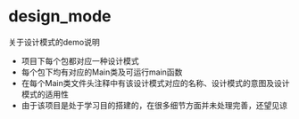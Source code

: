 # design_mode
关于设计模式的demo说明
* 项目下每个包都对应一种设计模式
* 每个包下均有对应的Main类及可运行main函数
* 在每个Main类文件头注释中有该设计模式对应的名称、设计模式的意图及设计模式的适用性
* 由于该项目是处于学习目的搭建的，在很多细节方面并未处理完善，还望见谅
